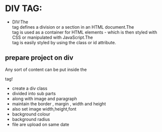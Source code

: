 # DIV TAG: 
- DIV:The <div> tag defines a division or a section in an HTML document.The <div> tag is used as a container for HTML elements - which is then styled with CSS or manipulated with JavaScript.The <div> tag is easily styled by using the class or id attribute.
## prepare project on div 
Any sort of content can be put inside the <div> tag! 
- create a div class
- divided into sub parts
- along with image and paragraph
- maintain the border , margin , width and height
- also set image width,height,font
- background colour
- background radius
- file are upload on same date 
